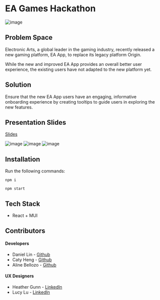 # EA Games Hackathon
![image](https://user-images.githubusercontent.com/107284019/208860585-5cafd305-0d10-4401-ab5b-80bbcb0b87cd.gif)

## Problem Space
Electronic Arts, a global leader in the gaming industry, recently released a new gaming platform, EA App, to replace its legacy platform Origin.

While the new and improved EA App provides an overall better user experience, the existing users have not adapted to the new platform yet.

## Solution

Ensure that the new EA App users have an engaging, informative onboarding experience by creating tooltips to guide users in exploring the new features.


## Presentation Slides

[Slides](https://www.figma.com/proto/NNTgKEZJtlnDDq9pmTyVg9/IP-Project-Team-4?node-id=53%3A120&scaling=scale-down)

![image](https://user-images.githubusercontent.com/107284019/208864265-ec8db755-445c-4f37-80e8-3744c45dafb0.png)
![image](https://user-images.githubusercontent.com/107284019/208864748-8aaac4d3-f931-496c-ad18-929acd986bf6.png)
![image](https://user-images.githubusercontent.com/107284019/208864893-d40e0e7f-d532-4c22-bc91-323047d70dfc.png)

## Installation

Run the following commands:

```console
npm i

npm start
```

## Tech Stack

- React + MUI

## Contributors
#### Developers
- Daniel Lin - [Github](https://github.com/danlin0226)
- Caty Heng - [Github](https://github.com/Caty115)
- Aline Bellozo - [Github](https://github.com/alinebellozo)
#### UX Designers
- Heather Gunn - [LinkedIn](https://www.linkedin.com/in/hgunn-bc/)
- Lucy Lu - [LinkedIn](https://www.linkedin.com/in/lucy-you-lu/)
